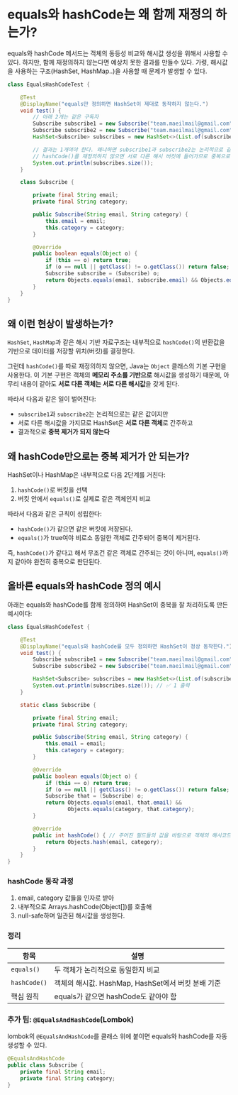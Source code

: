 # equals와 hashCode는 왜 함께 재정의 하는가?
equals와 hashCode 메서드는 객체의 동등성 비교와 해시값 생성을 위해서 사용할 수 있다.
하지만, 함께 재정의하지 않는다면 예상치 못한 결과를 만들수 있다.
가령, 해시값을 사용하는 구조(HashSet, HashMap..)을 사용할 때 문제가 발생할 수 있다.

```java
class EqualsHashCodeTest {

    @Test
    @DisplayName("equals만 정의하면 HashSet이 제대로 동작하지 않는다.")
    void test() {
        // 아래 2개는 같은 구독자
        Subscribe subscribe1 = new Subscribe("team.maeilmail@gmail.com", "backend");
        Subscribe subscribe2 = new Subscribe("team.maeilmail@gmail.com", "backend");
        HashSet<Subscribe> subscribes = new HashSet<>(List.of(subscribe1, subscribe2));

        // 결과는 1개여야 한다. 왜냐하면 subscribe1과 subscribe2는 논리적으로 같은 값이지만,
        // hashCode()를 재정의하지 않으면 서로 다른 해시 버킷에 들어가므로 중복으로 간주되지 않는다.
        System.out.println(subscribes.size());
    }

    class Subscribe {

        private final String email;
        private final String category;

        public Subscribe(String email, String category) {
            this.email = email;
            this.category = category;
        }

        @Override
        public boolean equals(Object o) {
            if (this == o) return true;
            if (o == null || getClass() != o.getClass()) return false;
            Subscribe subscribe = (Subscribe) o;
            return Objects.equals(email, subscribe.email) && Objects.equals(category, subscribe.category);
        }
    }
}
```

## 왜 이런 현상이 발생하는가?

`HashSet`, `HashMap`과 같은 해시 기반 자료구조는 내부적으로 `hashCode()`의 반환값을 기반으로 데이터를 저장할 위치(버킷)를 결정한다.

그런데 `hashCode()`를 따로 재정의하지 않으면, Java는 `Object` 클래스의 기본 구현을 사용한다. 이 기본 구현은 객체의 **메모리 주소를 기반으로** 해시값을 생성하기 때문에, 아무리 내용이 같아도 **서로 다른 객체는 서로 다른 해시값**을 갖게 된다.

따라서 다음과 같은 일이 벌어진다:

- `subscribe1`과 `subscribe2`는 논리적으로는 같은 값이지만
- 서로 다른 해시값을 가지므로 HashSet은 **서로 다른 객체**로 간주하고
- 결과적으로 **중복 제거가 되지 않는다**

## 왜 hashCode만으로는 중복 제거가 안 되는가?

HashSet이나 HashMap은 내부적으로 다음 2단계를 거친다:

1. `hashCode()`로 버킷을 선택
2. 버킷 안에서 `equals()`로 실제로 같은 객체인지 비교

따라서 다음과 같은 규칙이 성립한다:
- `hashCode()`가 같으면 같은 버킷에 저장된다.
- `equals()`가 true여야 비로소 동일한 객체로 간주되어 중복이 제거된다.

즉, `hashCode()`가 같다고 해서 무조건 같은 객체로 간주되는 것이 아니며, `equals()`까지 같아야 완전히 중복으로 판단된다.

## 올바른 equals와 hashCode 정의 예시

아래는 equals와 hashCode를 함께 정의하여 HashSet이 중복을 잘 처리하도록 만든 예시이다:

```java
class EqualsHashCodeTest {

    @Test
    @DisplayName("equals와 hashCode를 모두 정의하면 HashSet이 정상 동작한다.")
    void test() {
        Subscribe subscribe1 = new Subscribe("team.maeilmail@gmail.com", "backend");
        Subscribe subscribe2 = new Subscribe("team.maeilmail@gmail.com", "backend");

        HashSet<Subscribe> subscribes = new HashSet<>(List.of(subscribe1, subscribe2));
        System.out.println(subscribes.size()); // ✅ 1 출력
    }

    static class Subscribe {

        private final String email;
        private final String category;

        public Subscribe(String email, String category) {
            this.email = email;
            this.category = category;
        }

        @Override
        public boolean equals(Object o) {
            if (this == o) return true;
            if (o == null || getClass() != o.getClass()) return false;
            Subscribe that = (Subscribe) o;
            return Objects.equals(email, that.email) &&
                   Objects.equals(category, that.category);
        }

        @Override
        public int hashCode() { // 주어진 필드들의 값을 바탕으로 객체의 해시코드를 생성한다.
            return Objects.hash(email, category);
        }
    }
}
```
### hashCode 동작 과정
1.	email, category 값들을 인자로 받아
2.	내부적으로 Arrays.hashCode(Object[])를 호출해
3.	null-safe하며 일관된 해시값을 생성한다.


### 정리

| 항목 | 설명 |
|------|------|
| `equals()` | 두 객체가 논리적으로 동일한지 비교 |
| `hashCode()` | 객체의 해시값. HashMap, HashSet에서 버킷 분배 기준 |
| 핵심 원칙 | equals가 같으면 hashCode도 같아야 함 |

### 추가 팁: `@EqualsAndHashCode`(Lombok)

lombok의 `@EqualsAndHashCode`를 클래스 위에 붙이면 equals와 hashCode를 자동 생성할 수 있다.

```java
@EqualsAndHashCode
public class Subscribe {
    private final String email;
    private final String category;
}
```